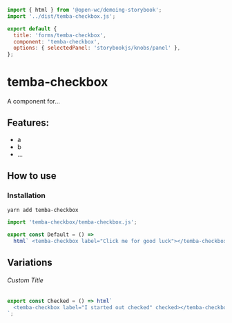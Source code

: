 ```js script
import { html } from '@open-wc/demoing-storybook';
import '../dist/temba-checkbox.js';

export default {
  title: 'forms/temba-checkbox',
  component: 'temba-checkbox',
  options: { selectedPanel: 'storybookjs/knobs/panel' },
};
```

# temba-checkbox

A component for...

## Features:

- a
- b
- ...

## How to use

### Installation

```bash
yarn add temba-checkbox
```

```js
import 'temba-checkbox/temba-checkbox.js';
```

```js preview-story
export const Default = () =>
  html` <temba-checkbox label="Click me for good luck"></temba-checkbox> `;
```

## Variations

###### Custom Title

```js preview-story
export const Checked = () => html`
  <temba-checkbox label="I started out checked" checked></temba-checkbox>
`;
```
